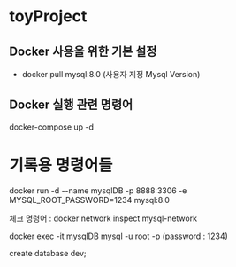 # toyProject
Docker 사용을 위한 기본 설정
-
- docker pull mysql:8.0 (사용자 지정 Mysql Version)

Docker 실행 관련 명령어
- 
docker-compose up -d


# 기록용 명령어들
docker run -d --name mysqlDB -p 8888:3306 -e MYSQL_ROOT_PASSWORD=1234 mysql:8.0

체크 명령어 : docker network inspect mysql-network

docker exec -it mysqlDB mysql -u root -p (password : 1234)

create database dev;
